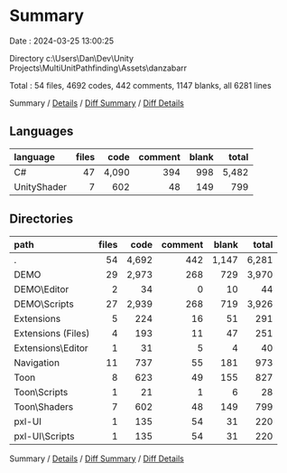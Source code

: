 # Summary

Date : 2024-03-25 13:00:25

Directory c:\\Users\\Dan\\Dev\\Unity Projects\\MultiUnitPathfinding\\Assets\\danzabarr

Total : 54 files,  4692 codes, 442 comments, 1147 blanks, all 6281 lines

Summary / [Details](details.md) / [Diff Summary](diff.md) / [Diff Details](diff-details.md)

## Languages
| language | files | code | comment | blank | total |
| :--- | ---: | ---: | ---: | ---: | ---: |
| C# | 47 | 4,090 | 394 | 998 | 5,482 |
| UnityShader | 7 | 602 | 48 | 149 | 799 |

## Directories
| path | files | code | comment | blank | total |
| :--- | ---: | ---: | ---: | ---: | ---: |
| . | 54 | 4,692 | 442 | 1,147 | 6,281 |
| DEMO | 29 | 2,973 | 268 | 729 | 3,970 |
| DEMO\\Editor | 2 | 34 | 0 | 10 | 44 |
| DEMO\\Scripts | 27 | 2,939 | 268 | 719 | 3,926 |
| Extensions | 5 | 224 | 16 | 51 | 291 |
| Extensions (Files) | 4 | 193 | 11 | 47 | 251 |
| Extensions\\Editor | 1 | 31 | 5 | 4 | 40 |
| Navigation | 11 | 737 | 55 | 181 | 973 |
| Toon | 8 | 623 | 49 | 155 | 827 |
| Toon\\Scripts | 1 | 21 | 1 | 6 | 28 |
| Toon\\Shaders | 7 | 602 | 48 | 149 | 799 |
| pxl-UI | 1 | 135 | 54 | 31 | 220 |
| pxl-UI\\Scripts | 1 | 135 | 54 | 31 | 220 |

Summary / [Details](details.md) / [Diff Summary](diff.md) / [Diff Details](diff-details.md)